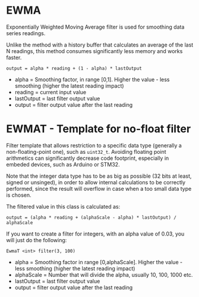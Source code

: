 # EWMA
Exponentially Weighted Moving Average filter is used for smoothing data series readings.

Unlike the method with a history buffer that calculates an average of the last N readings, this method consumes significantly less memory and works faster.

`output = alpha * reading + (1 - alpha) * lastOutput`

- alpha = Smoothing factor, in range [0,1]. Higher the value - less smoothing (higher the latest reading impact)
- reading = current input value
- lastOutput = last filter output value
- output = filter output value after the last reading

# EWMAT - Template for no-float filter
Filter template that allows restriction to a specific data type (generally a non-floating-point one), such as `uint32_t`. 
Avoiding floating point arithmetics can significantly decrease code footprint, especially in embeded devices, such as Arduino or STM32.

Note that the integer data type has to be as big as possible (32 bits at least, signed or unsinged), in order to allow internal
calculations to be correctly performed, since the result will overflow in case when a too small data type is chosen.

The filtered value in this class is calculated as:

`output = (alpha * reading + (alphaScale - alpha) * lastOutput) / alphaScale`
 
If you want to create a filter for integers, with an alpha value of 0.03, you will just do the following:

`EwmaT <int> filter(3, 100)`

- alpha = Smoothing factor in range [0,alphaScale]. Higher the value - less smoothing (higher the latest reading impact)
- alphaScale = Number that will divide the alpha, usually 10, 100, 1000 etc.
- lastOutput = last filter output value
- output = filter output value after the last reading
